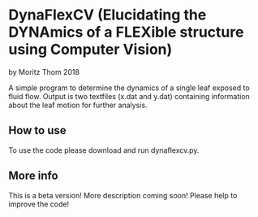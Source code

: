 # DynaFlexCV (Elucidating the DYNAmics of a FLEXible structure using Computer Vision)

by Moritz Thom 2018

A simple program to determine the dynamics of a single leaf exposed to fluid flow. Output is two textfiles (x.dat and y.dat) containing information about the leaf motion for further analysis.

## How to use
To use the code please download and run dynaflexcv.py. 


## More info
This is a beta version! 
More description coming soon!
Please help to improve the code!
